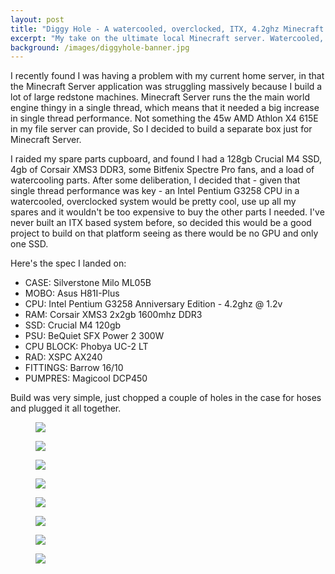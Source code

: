 ```yaml
---
layout: post
title: "Diggy Hole - A watercooled, overclocked, ITX, 4.2ghz Minecraft server!"
excerpt: "My take on the ultimate local Minecraft server. Watercooled, overclocked and built with large redstone circuits in mind."
background: /images/diggyhole-banner.jpg
---
```


I recently found I was having a problem with my current home server, in that the Minecraft Server application was struggling massively because I build a lot of large redstone machines. Minecraft Server runs the the main world engine thingy in a single thread, which means that it needed a big increase in single thread performance. Not something the 45w AMD Athlon X4 615E in my file server can provide, So I decided to build a separate box just for Minecraft Server.

I raided my spare parts cupboard, and found I had a 128gb Crucial M4 SSD, 4gb of Corsair XMS3 DDR3, some Bitfenix Spectre Pro fans, and a load of watercooling parts. After some deliberation, I decided that - given that single thread performance was key - an Intel Pentium G3258 CPU in a watercooled, overclocked system would be pretty cool, use up all my spares and it wouldn't be too expensive to buy the other parts I needed. I've never built an ITX based system before, so decided this would be a good project to build on that platform seeing as there would be no GPU and only one SSD.

Here's the spec I landed on:

* CASE: Silverstone Milo ML05B
* MOBO: Asus H81I-Plus
* CPU: Intel Pentium G3258 Anniversary Edition - 4.2ghz @ 1.2v
* RAM: Corsair XMS3 2x2gb 1600mhz DDR3
* SSD: Crucial M4 120gb
* PSU: BeQuiet SFX Power 2 300W
* CPU BLOCK: Phobya UC-2 LT
* RAD: XSPC AX240
* FITTINGS: Barrow 16/10
* PUMPRES: Magicool DCP450

Build was very simple, just chopped a couple of holes in the case for hoses and plugged it all together.

<figure>
	<a href="https://farm5.staticflickr.com/4316/35944284052_4030d51b67_o.jpg">
		<img src="https://farm5.staticflickr.com/4316/35944284052_4030d51b67_o.jpg">
	</a>
</figure>

<figure>
	<a href="https://farm5.staticflickr.com/4311/35944285262_7a63d0cc55_o.jpg">
		<img src="https://farm5.staticflickr.com/4311/35944285262_7a63d0cc55_o.jpg">
	</a>
</figure>

<figure>
	<a href="https://farm5.staticflickr.com/4314/35305083323_cdd9d068af_o.jpg">
		<img src="https://farm5.staticflickr.com/4314/35305083323_cdd9d068af_o.jpg">
	</a>
</figure>

<figure>
	<a href="https://farm5.staticflickr.com/4303/35979532161_cf5eb7f342_o.jpg">
		<img src="https://farm5.staticflickr.com/4303/35979532161_cf5eb7f342_o.jpg">
	</a>
</figure>

<figure>
	<a href="https://farm5.staticflickr.com/4330/35979532451_6d2be72f78_o.jpg">
		<img src="https://farm5.staticflickr.com/4330/35979532451_6d2be72f78_o.jpg">
	</a>
</figure>

<figure>
	<a href="https://farm5.staticflickr.com/4317/35305083833_98e49b1b09_o.jpg">
		<img src="https://farm5.staticflickr.com/4317/35305083833_98e49b1b09_o.jpg">
	</a>
</figure>

<figure>
	<a href="https://farm5.staticflickr.com/4318/35944284892_881768066b_o.jpg">
		<img src="https://farm5.staticflickr.com/4318/35944284892_881768066b_o.jpg">
	</a>
</figure>

<figure>
	<a href="https://farm5.staticflickr.com/4301/35305082643_f46ce608e4_o.jpg">
		<img src="https://farm5.staticflickr.com/4301/35305082643_f46ce608e4_o.jpg">
	</a>
</figure>